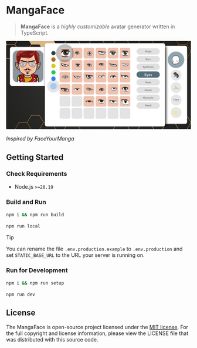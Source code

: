 # MangaFace

>  **MangaFace** is a _highly customizable_ avatar generator written in TypeScript.

[![MangaFace avatar generator](docs/preview_v0.2.png "Demo | Click here to try it out")](https://miladnia.ir/MangaFace/)

_Inspired by FaceYourManga_

## Getting Started

### Check Requirements

- Node.js `>=20.19`

### Build and Run

```sh
npm i && npm run build
```

```sh
npm run local
```

> [!TIP]
> You can rename the file `.env.production.example` to `.env.production` and set `STATIC_BASE_URL` to the URL your server is running on.

### Run for Development

```sh
npm i && npm run setup
```

```sh
npm run dev
```

## License
The MangaFace is open-source project licensed under the [MIT license](https://opensource.org/licenses/MIT). For the full copyright and license information, please view the LICENSE file that was distributed with this source code.
